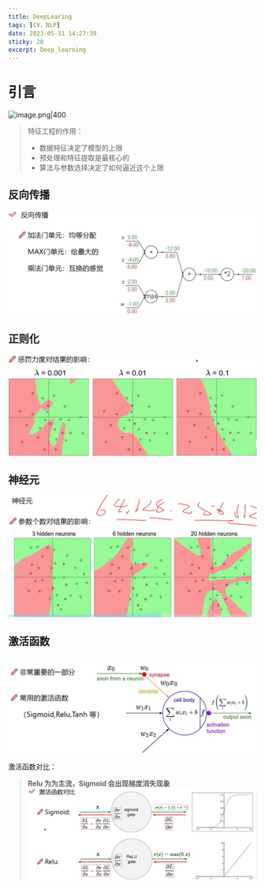 ```yaml
---
title: DeepLearing
tags: [CV，NLP]
date: 2023-05-31 14:27:39
sticky: 20
excerpt: Deep_learning
---
```


# 引言

![image.png|400](https://s2.loli.net/2023/05/31/mlfBuXI7pt2eCic.png)

> 特征工程的作用：
> 	- 数据特征决定了模型的上限
> 	- 预处理和特征提取是最核心的
> 	- 算法与参数选择决定了如何逼近这个上限


## 反向传播

<img src="https://raw.githubusercontent.com/Alleyf/PictureMap/main/web_icons/202307251455407.png"/>

## 正则化

![image.png](https://raw.githubusercontent.com/Alleyf/PictureMap/main/web_icons/202307251607343.png)

## 神经元

![image.png](https://raw.githubusercontent.com/Alleyf/PictureMap/main/web_icons/202307251610745.png)

## 激活函数

![image.png](https://raw.githubusercontent.com/Alleyf/PictureMap/main/web_icons/202307251611276.png)

激活函数对比：
> **Relu 为为主流，Sigmoid 会出现梯度消失现象**
![image.png](https://raw.githubusercontent.com/Alleyf/PictureMap/main/web_icons/202307251616218.png)
